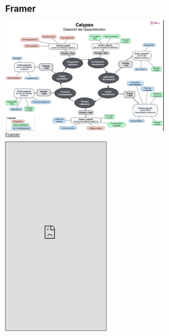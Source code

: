 # Framer

![test](/images/logo.jpg)
[Framer](https://framer.cloud/qTGEZ)
<iframe width="320" height="600" style="border:1px solid #222;" src="https://framer.cloud/qTGEZ">
